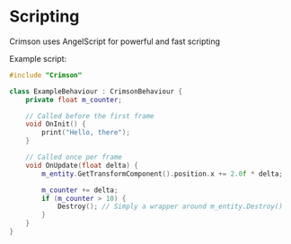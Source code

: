 # Scripting

Crimson uses AngelScript for powerful and fast scripting

Example script:
```cpp
#include "Crimson"

class ExampleBehaviour : CrimsonBehaviour {
	private float m_counter;

	// Called before the first frame
	void OnInit() {
		print("Hello, there");
	}

	// Called once per frame
	void OnUpdate(float delta) {
		m_entity.GetTransformComponent().position.x += 2.0f * delta;

		m_counter += delta;
		if (m_counter > 10) {
			Destroy(); // Simply a wrapper around m_entity.Destroy()
		}
	}
}

```
